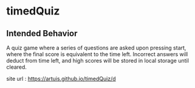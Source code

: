 # timedQuiz

## Intended Behavior

A quiz game where a series of questions are asked upon pressing start, where the final score is equivalent to the time left. Incorrect answers will deduct from time left, and high scores will be stored in local storage until cleared.

site url : https://artuis.github.io/timedQuiz/d
